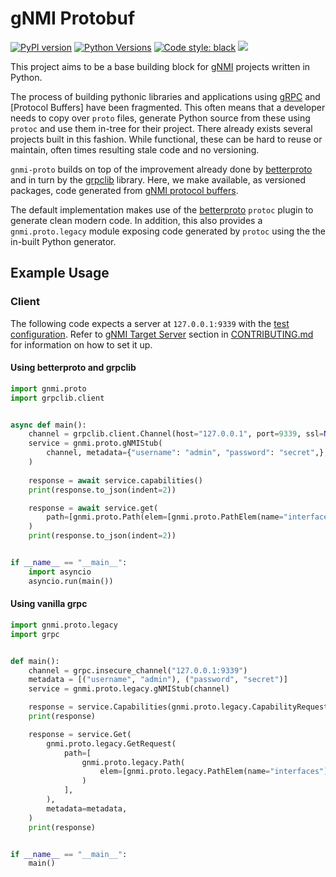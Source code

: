 # gNMI Protobuf
[![PyPI version](https://badge.fury.io/py/gnmi-proto.svg)](https://badge.fury.io/py/gnmi-proto)
[![Python Versions](https://img.shields.io/pypi/pyversions/gnmi-proto)](https://pypi.org/project/gnmi-proto/)
[![Code style: black](https://img.shields.io/badge/code%20style-black-000000.svg)](https://github.com/psf/black)
[![](https://github.com/python-gnxi/python-gnmi-proto/workflows/Test%20Suite/badge.svg)](https://github.com/python-gnxi/python-gnmi-proto/actions?query=workflow%3A%22Test+Suite%22)


This project aims to be a base building block for [gNMI](https://github.com/openconfig/gnmi) projects written in Python.

The process of building pythonic libraries and applications using [gRPC](https://grpc.io/) and [Protocol Buffers] have been fragmented. This often means that a developer needs to copy over `proto` files, generate Python source from these using `protoc` and use them in-tree for their project. There already exists several projects built in this fashion. While functional, these can be hard to reuse or maintain, often times resulting stale code and no versioning.

`gnmi-proto` builds on top of the improvement already done by [betterproto](https://pypi.org/project/betterproto/) and in turn by the [grpclib](https://pypi.org/project/grpclib/) library. Here, we make available, as versioned packages, code generated from [gNMI protocol buffers](https://github.com/openconfig/gnmi/tree/master/proto).

The default implementation makes use of the [betterproto](https://pypi.org/project/betterproto/) `protoc` plugin to generate clean modern code. In addition, this also provides a `gnmi.proto.legacy` module exposing code generated by `protoc` using the the in-built Python generator.

## Example Usage
### Client
The following code expects a server at `127.0.0.1:9339` with the [test configuration](tests/integration/fixtures/config.json). Refer to [gNMI Target Server](CONTRIBUTING.md#gnmi-target-server) section in [CONTRIBUTING.md](CONTRIBUTING.md) for information on how to set it up.

#### Using betterproto and grpclib
```py  
import gnmi.proto
import grpclib.client


async def main():
    channel = grpclib.client.Channel(host="127.0.0.1", port=9339, ssl=None)
    service = gnmi.proto.gNMIStub(
        channel, metadata={"username": "admin", "password": "secret",},
    )
    
    response = await service.capabilities()
    print(response.to_json(indent=2))

    response = await service.get(
        path=[gnmi.proto.Path(elem=[gnmi.proto.PathElem(name="interfaces")])],
    )
    print(response.to_json(indent=2))


if __name__ == "__main__":
    import asyncio
    asyncio.run(main())

```

#### Using vanilla grpc
```py
import gnmi.proto.legacy
import grpc


def main():
    channel = grpc.insecure_channel("127.0.0.1:9339")
    metadata = [("username", "admin"), ("password", "secret")]
    service = gnmi.proto.legacy.gNMIStub(channel)

    response = service.Capabilities(gnmi.proto.legacy.CapabilityRequest())
    print(response)

    response = service.Get(
        gnmi.proto.legacy.GetRequest(
            path=[
                gnmi.proto.legacy.Path(
                    elem=[gnmi.proto.legacy.PathElem(name="interfaces")]
                )
            ],
        ),
        metadata=metadata,
    )
    print(response)


if __name__ == "__main__":
    main()

```
